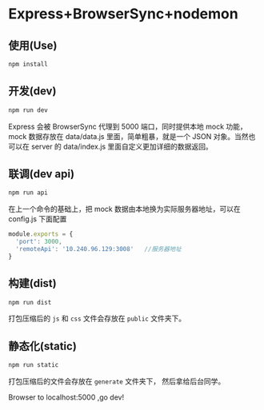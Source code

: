 # Express+BrowserSync+nodemon

## 使用(Use)
```bash
npm install
```

## 开发(dev)
```bash
npm run dev
```
Express 会被 BrowserSync 代理到 5000 端口，同时提供本地 mock 功能， mock 数据存放在 data/data.js 里面，简单粗暴，就是一个 JSON 对象。当然也可以在 server 的 data/index.js 里面自定义更加详细的数据返回。

## 联调(dev api)
```bash
npm run api
```
在上一个命令的基础上，把 mock 数据由本地换为实际服务器地址，可以在 config.js 下面配置
```javascript
module.exports = {
  'port': 3000,
  'remoteApi': '10.240.96.129:3008'   //服务器地址
}
```

## 构建(dist)
```bash
npm run dist
```
打包压缩后的 ``js`` 和 ``css`` 文件会存放在 ``public`` 文件夹下。

## 静态化(static)
```bash
npm run static
```
打包压缩后的文件会存放在 ``generate`` 文件夹下，
然后拿给后台同学。

Browser to localhost:5000 ,go dev!
